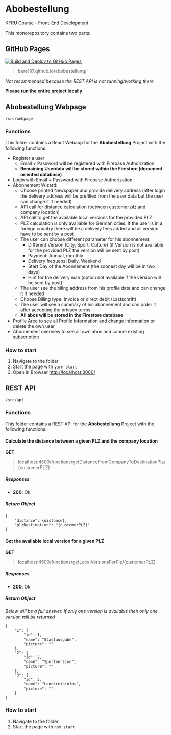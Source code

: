 # Abobestellung
KFRU Course - Front-End Development

This monorepository contains two parts:

## GitHub Pages
[![Build and Deploy to GitHub Pages](https://github.com/BeRe197/Abobestellung/actions/workflows/build_deploy_GitHub-Pages.yml/badge.svg)](https://github.com/BeRe197/Abobestellung/actions/workflows/build_deploy_GitHub-Pages.yml)
> bere197.github.io/abobestellung/

*Not recommended because the REST API is not running/working there*

**Please run the entire project locally**

## Abobestellung Webpage

```/src/webpage```

### Functions

This folder contains a React Webapp for the **Abobestellung** Project with the following functions:
* Register a user
  * Email + Password will be registered with Firebase Authorization
  * **Remaining Userdata will be stored within the Firestore (document oriented database)**
* Login with Email + Password with Firebase Authorization
* Abonnement Wizard:
  * Choose printed Newspaper and provide delivery address (after login the delivery address will be prefilled from the user data but the user can change it if needed)
  * API call for distance calculation (between customer plz and company location)
  * API call to get the available local versions for the provided PLZ
  * PLZ calculation is only available for German cities. If the user is in a foreign country there will be a delivery fees added and all version have to be sent by a post
  * The user can choose different parameter for his abonnement:
    * Different Version (City, Sport, Culture) (if Version is not available for the provided PLZ the version will be sent by post)
    * Payment: Annual, monthly
    * Delivery frequenz: Daily, Weekend
    * Start Day of the Abonnement (the soonest day will be in two days)
    * Hint for the delivery man (option not available if the version will be sent by post)
  * The user see the billng address from his profile data and can change it if needed
  * Choose Billing type: Invoice or direct debit (Lastschrift)
  * The user will see a summary of his abonnement and can order it after accepting the privacy terms
  * **All abos will be stored in the Firestore database**
* Profile Area to see all Profile Information and change information or delete the own user
* Abonnement overview to see all own abos and cancel existing subscription

### How to start

1. Navigate to the folder
2. Start the page with `yarn start`
3. Open in Browser [http://localhost:3000/](http://localhost:3000/)


## REST API

```/src/api```

### Functions

This folder contains a REST API for the **Abobestellung** Project with the following functions:

#### Calculate the distance between a given PLZ and the company location

**GET**
> localhost:4500/functions/getDistanceFromCompanyToDestinationPlz/{customerPLZ}

##### Responses
- **200**: Ok

##### Return Object
```
{
    "distance": {distance},
    "plzDestination": "{customerPLZ}"
}
```

#### Get the available local version for a given PLZ

**GET**
> localhost:4500/functions/getLocalVersionsForPlz/{customerPLZ}

##### Responses
- **200**: Ok

##### Return Object
*Below will be a full answer. If only one version is available then only one version will be returned*
```
{
    "1": {
        "id": 1,
        "name": "Stadtausgabe",
        "picture": ""
    },
    "2": {
        "id": 2,
        "name": "Sportversion",
        "picture": ""
    },
    "3": {
        "id": 3,
        "name": "Landkreisinfos",
        "picture": ""
    }
}
```

### How to start

1. Navigate to the folder
2. Start the page with `npm start`

